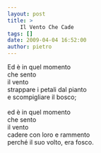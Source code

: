 ```yaml
---
layout: post
title: >
    Il Vento Che Cade
tags: []
date: 2009-04-04 16:52:00
author: pietro
---
```

Ed è in quel momento<br/>che sento<br/>il vento<br/>strappare i petali dal pianto<br/>e scompigliare il bosco;<br/><br/>ed è in quel momento<br/>che sento<br/>il vento<br/>cadere con loro e rammento<br/>perché il suo volto, era fosco.
